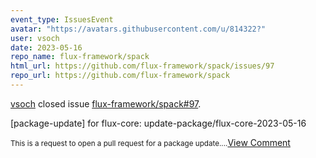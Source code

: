 ```yaml
---
event_type: IssuesEvent
avatar: "https://avatars.githubusercontent.com/u/814322?"
user: vsoch
date: 2023-05-16
repo_name: flux-framework/spack
html_url: https://github.com/flux-framework/spack/issues/97
repo_url: https://github.com/flux-framework/spack
---
```


<a href='https://github.com/vsoch' target='_blank'>vsoch</a> closed issue <a href='https://github.com/flux-framework/spack/issues/97' target='_blank'>flux-framework/spack#97</a>.

<p>[package-update] for flux-core: update-package/flux-core-2023-05-16</p><small>This is a request to open a pull request for a package update....</small><a href='https://github.com/flux-framework/spack/issues/97' target='_blank'>View Comment</a>